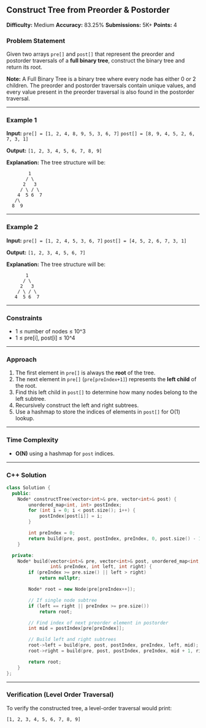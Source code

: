 ## Construct Tree from Preorder & Postorder

**Difficulty:** Medium
**Accuracy:** 83.25%
**Submissions:** 5K+
**Points:** 4

### Problem Statement

Given two arrays `pre[]` and `post[]` that represent the preorder and postorder traversals of a **full binary tree**, construct the binary tree and return its root.

**Note:** A Full Binary Tree is a binary tree where every node has either 0 or 2 children. The preorder and postorder traversals contain unique values, and every value present in the preorder traversal is also found in the postorder traversal.

---

### Example 1

**Input:**
`pre[] = [1, 2, 4, 8, 9, 5, 3, 6, 7]`
`post[] = [8, 9, 4, 5, 2, 6, 7, 3, 1]`

**Output:**
`[1, 2, 3, 4, 5, 6, 7, 8, 9]`

**Explanation:**
The tree structure will be:

```
        1
       / \
      2   3
     / \ / \
    4  5 6  7
   /\
  8  9
```

---

### Example 2

**Input:**
`pre[] = [1, 2, 4, 5, 3, 6, 7]`
`post[] = [4, 5, 2, 6, 7, 3, 1]`

**Output:**
`[1, 2, 3, 4, 5, 6, 7]`

**Explanation:**
The tree structure will be:

```
       1
      / \
     2   3
    / \ / \
   4  5 6  7
```

---

### Constraints

* 1 ≤ number of nodes ≤ 10^3
* 1 ≤ pre[i], post[i] ≤ 10^4

---

### Approach

1. The first element in `pre[]` is always the **root** of the tree.
2. The next element in `pre[]` (`pre[preIndex+1]`) represents the **left child** of the root.
3. Find this left child in `post[]` to determine how many nodes belong to the left subtree.
4. Recursively construct the left and right subtrees.
5. Use a hashmap to store the indices of elements in `post[]` for O(1) lookup.

---

### Time Complexity

* **O(N)** using a hashmap for `post` indices.

---

### C++ Solution

```cpp
class Solution {
  public:
    Node* constructTree(vector<int>& pre, vector<int>& post) {
        unordered_map<int, int> postIndex;
        for (int i = 0; i < post.size(); i++) {
            postIndex[post[i]] = i;
        }

        int preIndex = 0;
        return build(pre, post, postIndex, preIndex, 0, post.size() - 1);
    }

  private:
    Node* build(vector<int>& pre, vector<int>& post, unordered_map<int, int>& postIndex,
                int& preIndex, int left, int right) {
        if (preIndex >= pre.size() || left > right)
            return nullptr;

        Node* root = new Node(pre[preIndex++]);

        // If single node subtree
        if (left == right || preIndex >= pre.size())
            return root;

        // Find index of next preorder element in postorder
        int mid = postIndex[pre[preIndex]];

        // Build left and right subtrees
        root->left = build(pre, post, postIndex, preIndex, left, mid);
        root->right = build(pre, post, postIndex, preIndex, mid + 1, right - 1);

        return root;
    }
};
```

---

### Verification (Level Order Traversal)

To verify the constructed tree, a level-order traversal would print:

```
[1, 2, 3, 4, 5, 6, 7, 8, 9]
```
